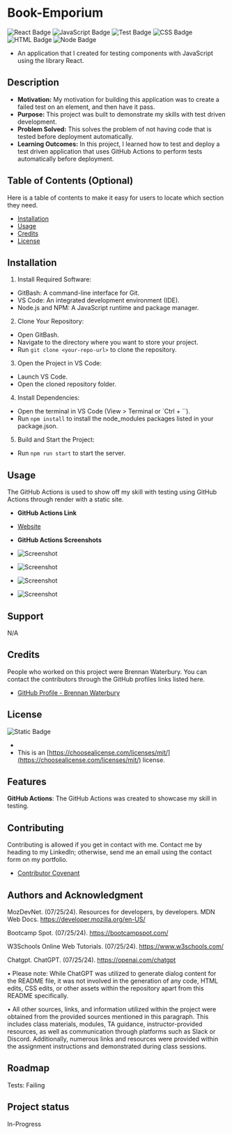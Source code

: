 # Book-Emporium

![React Badge](<https://img.shields.io/badge/React-(30%25)-blue>)
![JavaScript Badge](<https://img.shields.io/badge/JavaScript-(30%25)-yellow>)
![Test Badge](<https://img.shields.io/badge/Test-(Passing)-brightgreen>)
![CSS Badge](<https://img.shields.io/badge/CSS-(10%25)-darkblue>)
![HTML Badge](<https://img.shields.io/badge/HTML-(10%25)-red>)
![Node Badge](<https://img.shields.io/badge/Node.js-(5%25)-green>)

- An application that I created for testing components with JavaScript using the library React.

## Description

- <strong>Motivation:</strong> My motivation for building this application was to create a failed test on an element, and then have it pass.
- <strong>Purpose:</strong> This project was built to demonstrate my skills with test driven development.
- <strong>Problem Solved:</strong> This solves the problem of not having code that is tested before deployment automatically.
- <strong>Learning Outcomes:</strong> In this project, I learned how to test and deploy a test driven application that uses GitHub Actions to perform tests automatically before deployment.

## Table of Contents (Optional)

Here is a table of contents to make it easy for users to locate which section they need.

- [Installation](#installation)
- [Usage](#usage)
- [Credits](#credits)
- [License](#license)

## Installation

1. Install Required Software:

- GitBash: A command-line interface for Git.
- VS Code: An integrated development environment (IDE).
- Node.js and NPM: A JavaScript runtime and package manager.

2. Clone Your Repository:

- Open GitBash.
- Navigate to the directory where you want to store your project.
- Run `git clone <your-repo-url>` to clone the repository.

3. Open the Project in VS Code:

- Launch VS Code.
- Open the cloned repository folder.

4. Install Dependencies:

- Open the terminal in VS Code (View > Terminal or `Ctrl + ``).
- Run `npm install` to install the node_modules packages listed in your package.json.

5. Build and Start the Project:

- Run `npm run start` to start the server.

## Usage

The GitHub Actions is used to show off my skill with testing using GitHub Actions through render with a static site.

- <strong>GitHub Actions Link</strong>

- [Website](https://book-emporium-xkfa.onrender.com/)

- <strong>GitHub Actions Screenshots</strong>

- ![Screenshot](./client/src/assets/Search.png)
- ![Screenshot](./client/src/assets/LoggedIn.png)
- ![Screenshot](./client/src/assets/Saved.png)
- ![Screenshot](./client/src/assets/Remove.png)

## Support

N/A

## Credits

People who worked on this project were Brennan Waterbury. You can contact the contributors through the GitHub profiles links listed here.

- <a href="https://github.com/bwater47" alt="GitHub Link">GitHub Profile - Brennan Waterbury</a>

## License

![Static Badge](https://img.shields.io/badge/MIT-License-Blue)

-
- This is an [https://choosealicense.com/licenses/mit/](https://choosealicense.com/licenses/mit/) license.

## Features

<strong>GitHub Actions</strong>: The GitHub Actions was created to showcase my skill in testing.

## Contributing

Contributing is allowed if you get in contact with me. Contact me by heading to my LinkedIn; otherwise, send me an email using the contact form on my portfolio.

- [Contributor Covenant](https://www.contributor-covenant.org/)

## Authors and Acknowledgment

MozDevNet. (07/25/24). Resources for developers, by developers. MDN Web Docs. https://developer.mozilla.org/en-US/

Bootcamp Spot. (07/25/24). https://bootcampspot.com/

W3Schools Online Web Tutorials. (07/25/24). https://www.w3schools.com/

Chatgpt. ChatGPT. (07/25/24). https://openai.com/chatgpt

• Please note: While ChatGPT was utilized to generate dialog content for the README file, it was not involved in the generation of any code, HTML edits, CSS edits, or other assets within the repository apart from this README specifically.

• All other sources, links, and information utilized within the project were obtained from the provided sources mentioned in this paragraph. This includes class materials, modules, TA guidance, instructor-provided resources, as well as communication through platforms such as Slack or Discord. Additionally, numerous links and resources were provided within the assignment instructions and demonstrated during class sessions.

## Roadmap

Tests: Failing

## Project status

In-Progress